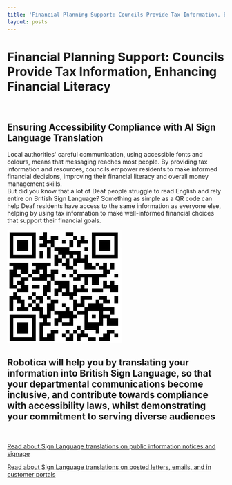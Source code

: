 ```yaml
---
title: 'Financial Planning Support: Councils Provide Tax Information, Enhancing Financial Literacy'
layout: posts
---
```


# Financial Planning Support: Councils Provide Tax Information, Enhancing Financial Literacy

![]()

## Ensuring Accessibility Compliance with AI Sign Language Translation

Local authorities' careful communication, using accessible fonts and colours, means that messaging reaches most people.  By providing tax information and resources, councils empower residents to make informed financial decisions, improving their financial literacy and overall money management skills.  
But did you know that a lot of Deaf people struggle to read English and rely entire on British Sign Language?
Something as simple as a QR code can help Deaf residents have access to the same information as everyone else, helping by using tax information to make well-informed financial choices that support their financial goals.

![QR Code](/posts/images/qr-contact.png)

## Robotica will help you by translating your information into British Sign Language, so that your departmental communications become inclusive, and contribute towards compliance with accessibility laws, whilst demonstrating your commitment to serving diverse audiences

<br/>

[Read about Sign Language translations on public information notices and signage](/solutions/gazette)

[Read about Sign Language translations on posted letters, emails, and in customer portals](/solutions/correspondent)
